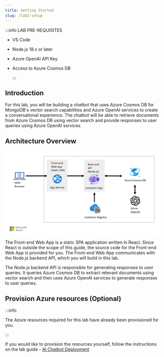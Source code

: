 ```yaml
---
title: Getting Started
slug: /lab2-setup
---
```


:::info LAB PRE-REQUISITES

- VS Code
- Node.js 18.x or later
- Azure OpenAI API Key
- Access to Azure Cosmos DB

  :::

## Introduction

For this lab, you will be building a chatbot that uses Azure Cosmos DB for MongoDB's vector search capabilities and Azure OpenAI services to create a conversational experience. The chatbot will be able to retrieve documents from Azure Cosmos DB using vector search and provide responses to user queries using Azure OpenAI services.

## Architecture Overview

![Solution Architecture Diagram](images/architecture.jpg)

The Front-end Web App is a static SPA application written in React. Since React is outside the scope of this guide, the source code for the Front-end Web App is provided for you. The Front-end Web App communicates with the Node.js backend API, which you will build in this lab.

The Node.js backend API is responsible for generating responses to user queries. It queries Azure Cosmos DB to extract relevant documents using vector search and then uses Azure OpenAI services to generate responses to user queries.

## Provision Azure resources (Optional)

:::info

The Azure resources required for this lab have already been provisioned for you.

:::

If you would like to provision the resources yourself, follow the instructions on the lab guide - [AI Chatbot Deployment](https://github.com/GitHub-Insight-ANZ-Lab/aiapp1day/blob/main/labs/02-LAB-02/0-Deployment/README.md)
